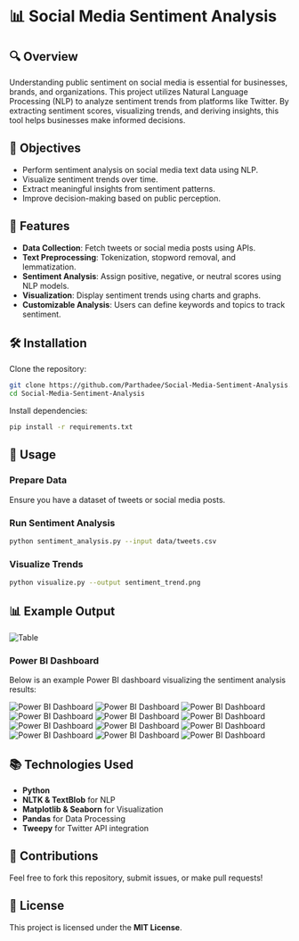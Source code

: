 # 📊 Social Media Sentiment Analysis

## 🔍 Overview

Understanding public sentiment on social media is essential for businesses, brands, and organizations. This project utilizes Natural Language Processing (NLP) to analyze sentiment trends from platforms like Twitter. By extracting sentiment scores, visualizing trends, and deriving insights, this tool helps businesses make informed decisions.

## 🎯 Objectives

- Perform sentiment analysis on social media text data using NLP.
- Visualize sentiment trends over time.
- Extract meaningful insights from sentiment patterns.
- Improve decision-making based on public perception.

## 🚀 Features

- **Data Collection**: Fetch tweets or social media posts using APIs.
- **Text Preprocessing**: Tokenization, stopword removal, and lemmatization.
- **Sentiment Analysis**: Assign positive, negative, or neutral scores using NLP models.
- **Visualization**: Display sentiment trends using charts and graphs.
- **Customizable Analysis**: Users can define keywords and topics to track sentiment.

## 🛠️ Installation

Clone the repository:

```bash
git clone https://github.com/Parthadee/Social-Media-Sentiment-Analysis.git
cd Social-Media-Sentiment-Analysis
```

Install dependencies:

```bash
pip install -r requirements.txt
```

## 📌 Usage

### Prepare Data
Ensure you have a dataset of tweets or social media posts.

### Run Sentiment Analysis

```bash
python sentiment_analysis.py --input data/tweets.csv
```

### Visualize Trends

```bash
python visualize.py --output sentiment_trend.png
```

## 📊 Example Output

![Table](https://github.com/Parthadee/Social-Media-Sentiment-Analysis/blob/0d117d1d110649896c2ca1299331f4d63aeecb8a/images/Table.png)

### Power BI Dashboard

Below is an example Power BI dashboard visualizing the sentiment analysis results:

![Power BI Dashboard](https://github.com/Parthadee/Social-Media-Sentiment-Analysis/blob/0d117d1d110649896c2ca1299331f4d63aeecb8a/images/Distribution%20of%20Sentiments%20.png)
![Power BI Dashboard](https://github.com/Parthadee/Social-Media-Sentiment-Analysis/blob/0d117d1d110649896c2ca1299331f4d63aeecb8a/images/Top%2010%20Twitter%20Entities.png)
![Power BI Dashboard](https://github.com/Parthadee/Social-Media-Sentiment-Analysis/blob/0d117d1d110649896c2ca1299331f4d63aeecb8a/images/Sentiment%20Distribution%20in%20Top%203%20Entities.png)
![Power BI Dashboard](https://github.com/Parthadee/Social-Media-Sentiment-Analysis/blob/0d117d1d110649896c2ca1299331f4d63aeecb8a/images/Sentiment%20Distribution%20by%20Entities.png)
![Power BI Dashboard](https://github.com/Parthadee/Social-Media-Sentiment-Analysis/blob/0d117d1d110649896c2ca1299331f4d63aeecb8a/images/Sentiment%20Distribution.png)
![Power BI Dashboard](https://github.com/Parthadee/Social-Media-Sentiment-Analysis/blob/0d117d1d110649896c2ca1299331f4d63aeecb8a/images/Distribution%20of%20Sentiment%20%20Scores.png)
![Power BI Dashboard](https://github.com/Parthadee/Social-Media-Sentiment-Analysis/blob/0d117d1d110649896c2ca1299331f4d63aeecb8a/images/Distribution%20text%20Length.png)
![Power BI Dashboard](https://github.com/Parthadee/Social-Media-Sentiment-Analysis/blob/0d117d1d110649896c2ca1299331f4d63aeecb8a/images/Top%2020%20most%20common%20words.png)
![Power BI Dashboard](https://github.com/Parthadee/Social-Media-Sentiment-Analysis/blob/0d117d1d110649896c2ca1299331f4d63aeecb8a/images/Word%20Cloud%20of%20Lemmatized%20Social%20Media%20Content.png)
![Power BI Dashboard](https://github.com/Parthadee/Social-Media-Sentiment-Analysis/blob/0d117d1d110649896c2ca1299331f4d63aeecb8a/images/Word%20Cloud%20of%20Positive%20Sentiment%20Content.png)
![Power BI Dashboard](https://github.com/Parthadee/Social-Media-Sentiment-Analysis/blob/0d117d1d110649896c2ca1299331f4d63aeecb8a/images/Word%20Cloud%20of%20Negative%20Sentiment%20Content.png)
![Power BI Dashboard](https://github.com/Parthadee/Social-Media-Sentiment-Analysis/blob/0d117d1d110649896c2ca1299331f4d63aeecb8a/images/Word%20Cloud%20of%20Neutral%20Sentiment%20Content.png)

## 📚 Technologies Used

- **Python**
- **NLTK & TextBlob** for NLP
- **Matplotlib & Seaborn** for Visualization
- **Pandas** for Data Processing
- **Tweepy** for Twitter API integration

## 🤝 Contributions

Feel free to fork this repository, submit issues, or make pull requests!

## 📜 License

This project is licensed under the **MIT License**.
